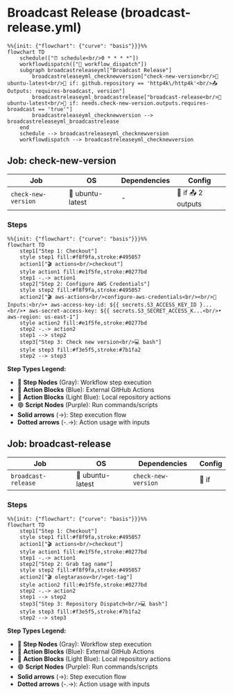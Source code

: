 # Broadcast Release (broadcast-release.yml)

```mermaid
%%{init: {"flowchart": {"curve": "basis"}}}%%
flowchart TD
    schedule(["⏰ schedule<br/>0 * * * *"])
    workflowdispatch(["👤 workflow_dispatch"])
    subgraph broadcastreleaseyml["Broadcast Release"]
        broadcastreleaseyml_checknewversion["check-new-version<br/>🐧 ubuntu-latest<br/>🔐 if: github.repository == 'http4k\/http4k'<br/>📤 Outputs: requires-broadcast, version"]
        broadcastreleaseyml_broadcastrelease["broadcast-release<br/>🐧 ubuntu-latest<br/>🔐 if: needs.check-new-version.outputs.requires-broadcast == 'true'"]
        broadcastreleaseyml_checknewversion --> broadcastreleaseyml_broadcastrelease
    end
    schedule --> broadcastreleaseyml_checknewversion
    workflowdispatch --> broadcastreleaseyml_checknewversion
```

## Job: check-new-version

| Job | OS | Dependencies | Config |
|-----|----|--------------|---------| 
| `check-new-version` | 🐧 ubuntu-latest | - | 🔐 if 📤 2 outputs |

### Steps

```mermaid
%%{init: {"flowchart": {"curve": "basis"}}}%%
flowchart TD
    step1["Step 1: Checkout"]
    style step1 fill:#f8f9fa,stroke:#495057
    action1["🎬 actions<br/>checkout"]
    style action1 fill:#e1f5fe,stroke:#0277bd
    step1 -.-> action1
    step2["Step 2: Configure AWS Credentials"]
    style step2 fill:#f8f9fa,stroke:#495057
    action2["🎬 aws-actions<br/>configure-aws-credentials<br/><br/>📝 Inputs:<br/>• aws-access-key-id: ${{ secrets.S3_ACCESS_KEY_ID }...<br/>• aws-secret-access-key: ${{ secrets.S3_SECRET_ACCESS_K...<br/>• aws-region: us-east-1"]
    style action2 fill:#e1f5fe,stroke:#0277bd
    step2 -.-> action2
    step1 --> step2
    step3["Step 3: Check new version<br/>💻 bash"]
    style step3 fill:#f3e5f5,stroke:#7b1fa2
    step2 --> step3
```

**Step Types Legend:**
- 🔘 **Step Nodes** (Gray): Workflow step execution
- 🔵 **Action Blocks** (Blue): External GitHub Actions
- 🔷 **Action Blocks** (Light Blue): Local repository actions
- 🟣 **Script Nodes** (Purple): Run commands/scripts
- **Solid arrows** (→): Step execution flow
- **Dotted arrows** (-.->): Action usage with inputs




## Job: broadcast-release

| Job | OS | Dependencies | Config |
|-----|----|--------------|---------| 
| `broadcast-release` | 🐧 ubuntu-latest | `check-new-version` | 🔐 if |

### Steps

```mermaid
%%{init: {"flowchart": {"curve": "basis"}}}%%
flowchart TD
    step1["Step 1: Checkout"]
    style step1 fill:#f8f9fa,stroke:#495057
    action1["🎬 actions<br/>checkout"]
    style action1 fill:#e1f5fe,stroke:#0277bd
    step1 -.-> action1
    step2["Step 2: Grab tag name"]
    style step2 fill:#f8f9fa,stroke:#495057
    action2["🎬 olegtarasov<br/>get-tag"]
    style action2 fill:#e1f5fe,stroke:#0277bd
    step2 -.-> action2
    step1 --> step2
    step3["Step 3: Repository Dispatch<br/>💻 bash"]
    style step3 fill:#f3e5f5,stroke:#7b1fa2
    step2 --> step3
```

**Step Types Legend:**
- 🔘 **Step Nodes** (Gray): Workflow step execution
- 🔵 **Action Blocks** (Blue): External GitHub Actions
- 🔷 **Action Blocks** (Light Blue): Local repository actions
- 🟣 **Script Nodes** (Purple): Run commands/scripts
- **Solid arrows** (→): Step execution flow
- **Dotted arrows** (-.->): Action usage with inputs